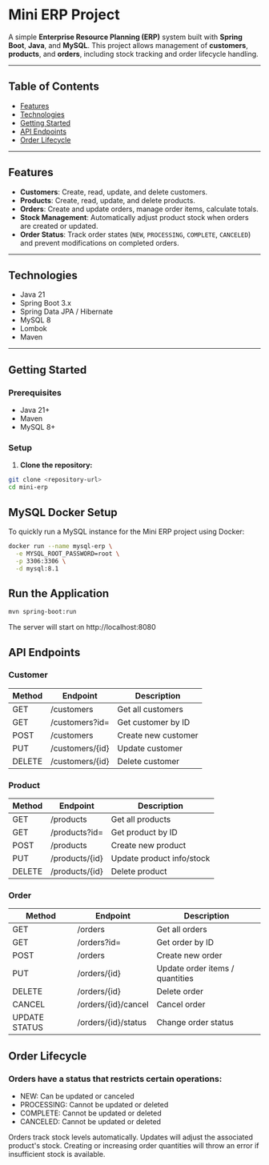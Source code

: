 # Mini ERP Project

A simple **Enterprise Resource Planning (ERP)** system built with **Spring Boot**, **Java**, and **MySQL**. This project allows management of **customers**, **products**, and **orders**, including stock tracking and order lifecycle handling.

---

## Table of Contents

- [Features](#features)
- [Technologies](#technologies)
- [Getting Started](#getting-started)
- [API Endpoints](#api-endpoints)
- [Order Lifecycle](#order-lifecycle)

---

## Features

- **Customers**: Create, read, update, and delete customers.
- **Products**: Create, read, update, and delete products.
- **Orders**: Create and update orders, manage order items, calculate totals.
- **Stock Management**: Automatically adjust product stock when orders are created or updated.
- **Order Status**: Track order states (`NEW`, `PROCESSING`, `COMPLETE`, `CANCELED`) and prevent modifications on completed orders.
---

## Technologies

- Java 21
- Spring Boot 3.x
- Spring Data JPA / Hibernate
- MySQL 8
- Lombok
- Maven

---

## Getting Started

### Prerequisites

- Java 21+
- Maven
- MySQL 8+

### Setup

1. **Clone the repository:**

```bash
git clone <repository-url>
cd mini-erp
```

## MySQL Docker Setup

To quickly run a MySQL instance for the Mini ERP project using Docker:

```bash
docker run --name mysql-erp \
  -e MYSQL_ROOT_PASSWORD=root \
  -p 3306:3306 \
  -d mysql:8.1
````

## Run the Application
```bash
mvn spring-boot:run
```

The server will start on http://localhost:8080

## API Endpoints

### Customer
| Method | Endpoint        | Description        |
|--------|-----------------|------------------|
| GET    | /customers      | Get all customers |
| GET    | /customers?id=  | Get customer by ID|
| POST   | /customers      | Create new customer |
| PUT    | /customers/{id} | Update customer   |
| DELETE | /customers/{id} | Delete customer   |

### Product

| Method | Endpoint       | Description               |
| ------ |----------------| ------------------------- |
| GET    | /products      | Get all products          |
| GET    | /products?id=  | Get product by ID         |
| POST   | /products      | Create new product        |
| PUT    | /products/{id} | Update product info/stock |
| DELETE | /products/{id} | Delete product            |

### Order
| Method        | Endpoint            | Description                     |
|---------------|---------------------|---------------------------------|
| GET           | /orders             | Get all orders                  |
| GET           | /orders?id=         | Get order by ID                 |
| POST          | /orders             | Create new order                |
| PUT           | /orders/{id}        | Update order items / quantities |
| DELETE        | /orders/{id}        | Delete order                    |
| CANCEL        | /orders/{id}/cancel | Cancel order                    |
| UPDATE STATUS | /orders/{id}/status | Change order status             |

## Order Lifecycle
### Orders have a status that restricts certain operations:

- NEW: Can be updated or canceled
- PROCESSING: Cannot be updated or deleted
- COMPLETE: Cannot be updated or deleted
- CANCELED: Cannot be updated or deleted

Orders track stock levels automatically. Updates will adjust the associated product's stock. Creating or increasing order quantities will throw an error if insufficient stock is available.